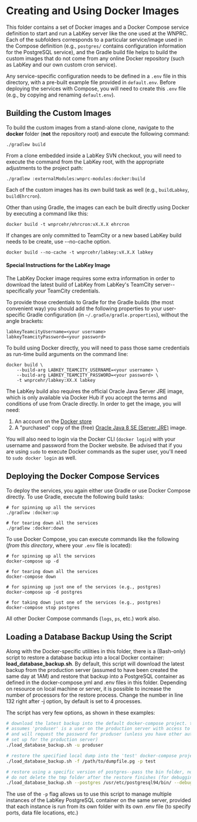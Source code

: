 # Creating and Using Docker Images

This folder contains a set of Docker images and a Docker Compose service definition to start and run a LabKey server like the one used at the WNPRC. Each of the subfolders corresponds to a particular service/image used in the Compose definition (e.g., `postgres/` contains configuration information for the PostgreSQL service), and the Gradle build file helps to build the custom images that do not come from any online Docker repository (such as LabKey and our own custom cron service).

Any service-specific configuration needs to be defined in a `.env` file in this directory, with a pre-built example file provided in `default.env`. Before deploying the services with Compose, you will need to create this `.env` file (e.g., by copying and renaming `default.env`).

## Building the Custom Images

To build the custom images from a stand-alone clone, navigate to the **docker** folder (**not** the repository root) and execute the following command:
```
./gradlew build
```
From a clone embedded inside a LabKey SVN checkout, you will need to execute the command from the LabKey root, with the appropriate adjustments to the project path:
```
./gradlew :externalModules:wnprc-modules:docker:build
```
Each of the custom images has its own build task as well (e.g., `buildLabkey`, `buildEhrcron`).

Other than using Gradle, the images can each be built directly using Docker by executing a command like this:
```
docker build -t wnprcehr/ehrcron:vX.X.X ehrcron
```
If  changes are only committed to TeamCity or a new based LabKey build needs to be create, use --no-cache option.
```
docker build --no-cache -t wnprcehr/labkey:vX.X.X labkey
```
#### Special Instructions for the LabKey Image

The LabKey Docker image requires some extra information in order to download the latest build of LabKey from LabKey's TeamCity server--specifically *your* TeamCity credentials.

To provide those credentials to Gradle for the Gradle builds (the most convenient way) you should add the following properties to your user-specific Gradle configuration (in `~/.gradle/gradle.properties`), without the angle brackets:
```
labkeyTeamcityUsername=<your username>
labkeyTeamcityPassword=<your password>
```
To build using Docker directly, you will need to pass those same credentials as run-time build arguments on the command line:
```
docker build \
    --build-arg LABKEY_TEAMCITY_USERNAME=<your username> \
    --build-arg LABKEY_TEAMCITY_PASSWORD=<your password> \
    -t wnprcehr/labkey:XX.X labkey
```

The LabKey build also requires the official Oracle Java Server JRE image, which is only available via Docker Hub if you accept the terms and conditions of use from Oracle directly. In order to get the image, you will need:

  1. An account on the [Docker store](https://store.docker.com)
  1. A "purchased" copy of the (free) [Oracle Java 8 SE (Server JRE)](https://store.docker.com/images/oracle-serverjre-8) image.

You will also need to login via the Docker CLI (`docker login`) with your username and password from the Docker website. Be advised that if you are using `sudo` to execute Docker commands as the super user, you'll need to `sudo docker login` as well.

## Deploying the Docker Compose Services

To deploy the services, you again either use Gradle or use Docker Compose directly. To use Gradle, execute the following build tasks:
```
# for spinning up all the services
./gradlew :docker:up

# for tearing down all the services
./gradlew :docker:down
```
To use Docker Compose, you can execute commands like the following (*from this directory*, where your `.env` file is located):
```
# for spinning up all the services
docker-compose up -d

# for tearing down all the services
docker-compose down

# for spinning up just one of the services (e.g., postgres)
docker-compose up -d postgres

# for taking down just one of the services (e.g., postgres)
docker-compose stop postgres
```
All other Docker Compose commands (`logs`, `ps`, etc.) work also.

## Loading a Database Backup Using the Script

Along with the Docker-specific utilities in this folder, there is a (Bash-only) script to restore a database backup into a local Docker container: **load_database_backup.sh**. By default, this script will download the latest backup from the production server (assumed to have been created the same day at 1AM) and restore that backup into a PostgreSQL container as defined in the docker-compose.yml and .env files in this folder. Depending on resource on local machine or server, it is possible to increase the number of processors for the restore process. Change the number in line 132 right after -j option, by default is set to 4 processes.

The script has very few options, as shown in these examples:
```bash
# download the latest backup into the default docker-compose project. this
# assumes 'produser' is a user on the production server with access to the backups,
# and will request the password for produser (unless you have other authentication
# set up for the production server)
./load_database_backup.sh -u produser

# restore the specified local dump into the 'test' docker-compose project
./load_database_backup.sh -f /path/to/dumpfile.pg -p test

# restore using a specific version of postgres--pass the bin folder, not the executable--and
# do not delete the tmp folder after the restore finishes (for debugging)
./load_database_backup.sh --postgres /usr/etc/postgresql94/bin/ --debug
```
The use of the `-p` flag allows us to use this script to manage multiple instances of the LabKey PostgreSQL container on the same server, provided that each instance is run from its own folder with its own .env file (to specify ports, data file locations, etc.)
